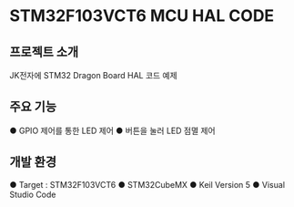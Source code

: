 # STM32F103VCT6 MCU HAL CODE

## 프로젝트 소개
JK전자에 STM32 Dragon Board HAL 코드 예제

## 주요 기능
● GPIO 제어를 통한 LED 제어
● 버튼을 눌러 LED 점멸 제어

## 개발 환경
● Target : STM32F103VCT6
● STM32CubeMX
● Keil Version 5
● Visual Studio Code



   

